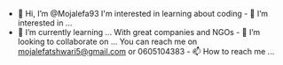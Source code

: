 - 👋 Hi, I’m @Mojalefa93
I'm interested in learning about coding - 👀 I’m interested in ...
- 🌱 I’m currently learning ...
With great companies and NGOs - 💞️ I’m looking to collaborate on ...
You can reach me on mojalefatshwari5@gmail.com or 0605104383 - 📫 How to reach me ...

<!---
Mojalefa93/Mojalefa93 is a ✨ special ✨ repository because its `README.md` (this file) appears on your GitHub profile.
You can click the Preview link to take a look at your changes.
--->
